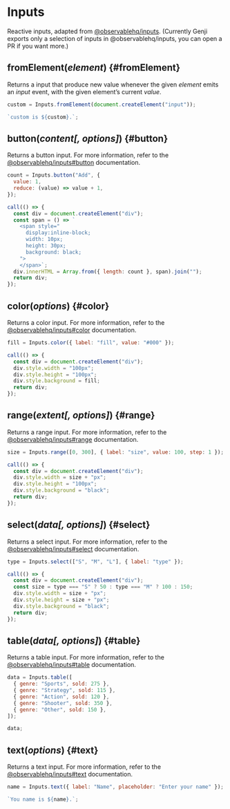 # Inputs

Reactive inputs, adapted from [@observablehq/inputs](https://github.com/observablehq/inputs). (Currently Genji exports only a selection of inputs in @observablehq/inputs, you can open a PR if you want more.)

## fromElement(_element_) {#fromElement}

Returns a input that produce new value whenever the given _element_ emits an _input_ event, with the given element’s current _value_.

```js eval
custom = Inputs.fromElement(document.createElement("input"));
```

```js eval
`custom is ${custom}.`;
```

## button(_content[, options]_) {#button}

Returns a button input. For more information, refer to the [@observablehq/inputs#button](https://github.com/observablehq/inputs?tab=readme-ov-file#button) documentation.

```js eval
count = Inputs.button("Add", {
  value: 1,
  reduce: (value) => value + 1,
});
```

```js eval
call(() => {
  const div = document.createElement("div");
  const span = () => `
    <span style="
      display:inline-block;
      width: 10px;
      height: 30px;
      background: black;
    ">
    </span>`;
  div.innerHTML = Array.from({ length: count }, span).join("");
  return div;
});
```

## color(_options_) {#color}

Returns a color input. For more information, refer to the [@observablehq/inputs#color](https://github.com/observablehq/inputs?tab=readme-ov-file#inputscoloroptions) documentation.

```js eval
fill = Inputs.color({ label: "fill", value: "#000" });
```

```js eval
call(() => {
  const div = document.createElement("div");
  div.style.width = "100px";
  div.style.height = "100px";
  div.style.background = fill;
  return div;
});
```

## range(_extent[, options]_) {#range}

Returns a range input. For more information, refer to the [@observablehq/inputs#range](https://github.com/observablehq/inputs?tab=readme-ov-file#range) documentation.

```js eval
size = Inputs.range([0, 300], { label: "size", value: 100, step: 1 });
```

```js eval
call(() => {
  const div = document.createElement("div");
  div.style.width = size + "px";
  div.style.height = "100px";
  div.style.background = "black";
  return div;
});
```

## select(_data[, options]_) {#select}

Returns a select input. For more information, refer to the [@observablehq/inputs#select](https://github.com/observablehq/inputs?tab=readme-ov-file#select) documentation.

```js eval
type = Inputs.select(["S", "M", "L"], { label: "type" });
```

```js eval
call(() => {
  const div = document.createElement("div");
  const size = type === "S" ? 50 : type === "M" ? 100 : 150;
  div.style.width = size + "px";
  div.style.height = size + "px";
  div.style.background = "black";
  return div;
});
```

## table(_data[, options]_) {#table}

Returns a table input. For more information, refer to the [@observablehq/inputs#table](https://github.com/observablehq/inputs?tab=readme-ov-file#table) documentation.

```js eval
data = Inputs.table([
  { genre: "Sports", sold: 275 },
  { genre: "Strategy", sold: 115 },
  { genre: "Action", sold: 120 },
  { genre: "Shooter", sold: 350 },
  { genre: "Other", sold: 150 },
]);
```

```js eval
data;
```

## text(_options_) {#text}

Returns a text input. For more information, refer to the [@observablehq/inputs#text](https://github.com/observablehq/inputs?tab=readme-ov-file#text) documentation.

```js eval
name = Inputs.text({ label: "Name", placeholder: "Enter your name" });
```

```js eval
`You name is ${name}.`;
```

